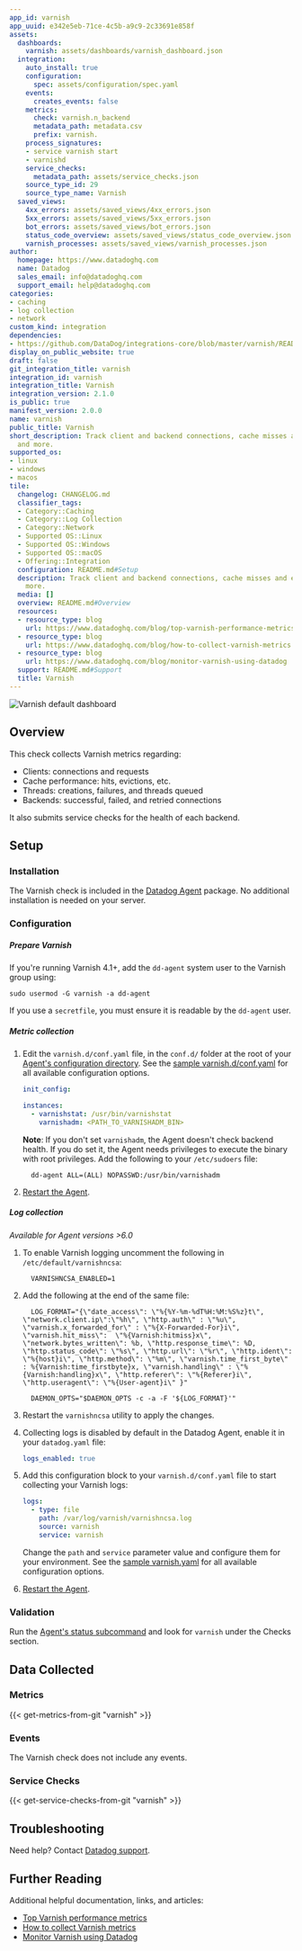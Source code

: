 ```yaml
---
app_id: varnish
app_uuid: e342e5eb-71ce-4c5b-a9c9-2c33691e858f
assets:
  dashboards:
    varnish: assets/dashboards/varnish_dashboard.json
  integration:
    auto_install: true
    configuration:
      spec: assets/configuration/spec.yaml
    events:
      creates_events: false
    metrics:
      check: varnish.n_backend
      metadata_path: metadata.csv
      prefix: varnish.
    process_signatures:
    - service varnish start
    - varnishd
    service_checks:
      metadata_path: assets/service_checks.json
    source_type_id: 29
    source_type_name: Varnish
  saved_views:
    4xx_errors: assets/saved_views/4xx_errors.json
    5xx_errors: assets/saved_views/5xx_errors.json
    bot_errors: assets/saved_views/bot_errors.json
    status_code_overview: assets/saved_views/status_code_overview.json
    varnish_processes: assets/saved_views/varnish_processes.json
author:
  homepage: https://www.datadoghq.com
  name: Datadog
  sales_email: info@datadoghq.com
  support_email: help@datadoghq.com
categories:
- caching
- log collection
- network
custom_kind: integration
dependencies:
- https://github.com/DataDog/integrations-core/blob/master/varnish/README.md
display_on_public_website: true
draft: false
git_integration_title: varnish
integration_id: varnish
integration_title: Varnish
integration_version: 2.1.0
is_public: true
manifest_version: 2.0.0
name: varnish
public_title: Varnish
short_description: Track client and backend connections, cache misses and evictions,
  and more.
supported_os:
- linux
- windows
- macos
tile:
  changelog: CHANGELOG.md
  classifier_tags:
  - Category::Caching
  - Category::Log Collection
  - Category::Network
  - Supported OS::Linux
  - Supported OS::Windows
  - Supported OS::macOS
  - Offering::Integration
  configuration: README.md#Setup
  description: Track client and backend connections, cache misses and evictions, and
    more.
  media: []
  overview: README.md#Overview
  resources:
  - resource_type: blog
    url: https://www.datadoghq.com/blog/top-varnish-performance-metrics
  - resource_type: blog
    url: https://www.datadoghq.com/blog/how-to-collect-varnish-metrics
  - resource_type: blog
    url: https://www.datadoghq.com/blog/monitor-varnish-using-datadog
  support: README.md#Support
  title: Varnish
---
```


<!--  SOURCED FROM https://github.com/DataDog/integrations-core -->


![Varnish default dashboard][1]

## Overview

This check collects Varnish metrics regarding:

- Clients: connections and requests
- Cache performance: hits, evictions, etc.
- Threads: creations, failures, and threads queued
- Backends: successful, failed, and retried connections

It also submits service checks for the health of each backend.

## Setup

### Installation

The Varnish check is included in the [Datadog Agent][2] package. No additional installation is needed on your server.

### Configuration

##### Prepare Varnish

If you're running Varnish 4.1+, add the `dd-agent` system user to the Varnish group using:

```text
sudo usermod -G varnish -a dd-agent
```

If you use a `secretfile`, you must ensure it is readable by the `dd-agent` user.

##### Metric collection

1. Edit the `varnish.d/conf.yaml` file, in the `conf.d/` folder at the root of your [Agent's configuration directory][3]. See the [sample varnish.d/conf.yaml][4] for all available configuration options.

   ```yaml
   init_config:

   instances:
     - varnishstat: /usr/bin/varnishstat
       varnishadm: <PATH_TO_VARNISHADM_BIN>
   ```

    **Note**: If you don't set `varnishadm`, the Agent doesn't check backend health. If you do set it, the Agent needs privileges to execute the binary with root privileges. Add the following to your `/etc/sudoers` file:

   ```shell
     dd-agent ALL=(ALL) NOPASSWD:/usr/bin/varnishadm
   ```

2. [Restart the Agent][5].

##### Log collection

_Available for Agent versions >6.0_

1. To enable Varnish logging uncomment the following in `/etc/default/varnishncsa`:

   ```text
     VARNISHNCSA_ENABLED=1
   ```

2. Add the following at the end of the same file:

   ```text
     LOG_FORMAT="{\"date_access\": \"%{%Y-%m-%dT%H:%M:%S%z}t\", \"network.client.ip\":\"%h\", \"http.auth\" : \"%u\", \"varnish.x_forwarded_for\" : \"%{X-Forwarded-For}i\", \"varnish.hit_miss\":  \"%{Varnish:hitmiss}x\", \"network.bytes_written\": %b, \"http.response_time\": %D, \"http.status_code\": \"%s\", \"http.url\": \"%r\", \"http.ident\": \"%{host}i\", \"http.method\": \"%m\", \"varnish.time_first_byte\" : %{Varnish:time_firstbyte}x, \"varnish.handling\" : \"%{Varnish:handling}x\", \"http.referer\": \"%{Referer}i\", \"http.useragent\": \"%{User-agent}i\" }"

     DAEMON_OPTS="$DAEMON_OPTS -c -a -F '${LOG_FORMAT}'"
   ```

3. Restart the `varnishncsa` utility to apply the changes.

4. Collecting logs is disabled by default in the Datadog Agent, enable it in your `datadog.yaml` file:

   ```yaml
   logs_enabled: true
   ```

5. Add this configuration block to your `varnish.d/conf.yaml` file to start collecting your Varnish logs:

   ```yaml
   logs:
     - type: file
       path: /var/log/varnish/varnishncsa.log
       source: varnish
       service: varnish
   ```

    Change the `path` and `service` parameter value and configure them for your environment. See the [sample varnish.yaml][4] for all available configuration options.

6. [Restart the Agent][5].


### Validation

Run the [Agent's status subcommand][6] and look for `varnish` under the Checks section.

## Data Collected

### Metrics
{{< get-metrics-from-git "varnish" >}}


### Events

The Varnish check does not include any events.

### Service Checks
{{< get-service-checks-from-git "varnish" >}}


## Troubleshooting

Need help? Contact [Datadog support][9].

## Further Reading

Additional helpful documentation, links, and articles:

- [Top Varnish performance metrics][10]
- [How to collect Varnish metrics][11]
- [Monitor Varnish using Datadog][12]

[1]: https://raw.githubusercontent.com/DataDog/integrations-core/master/varnish/images/varnish.png
[2]: https://app.datadoghq.com/account/settings/agent/latest
[3]: https://docs.datadoghq.com/ja/agent/guide/agent-configuration-files/#agent-configuration-directory
[4]: https://github.com/DataDog/integrations-core/blob/master/varnish/datadog_checks/varnish/data/conf.yaml.example
[5]: https://docs.datadoghq.com/ja/agent/guide/agent-commands/#start-stop-and-restart-the-agent
[6]: https://docs.datadoghq.com/ja/agent/guide/agent-commands/#agent-status-and-information
[7]: https://github.com/DataDog/integrations-core/blob/master/varnish/metadata.csv
[8]: https://github.com/DataDog/integrations-core/blob/master/varnish/assets/service_checks.json
[9]: https://docs.datadoghq.com/ja/help/
[10]: https://www.datadoghq.com/blog/top-varnish-performance-metrics
[11]: https://www.datadoghq.com/blog/how-to-collect-varnish-metrics
[12]: https://www.datadoghq.com/blog/monitor-varnish-using-datadog